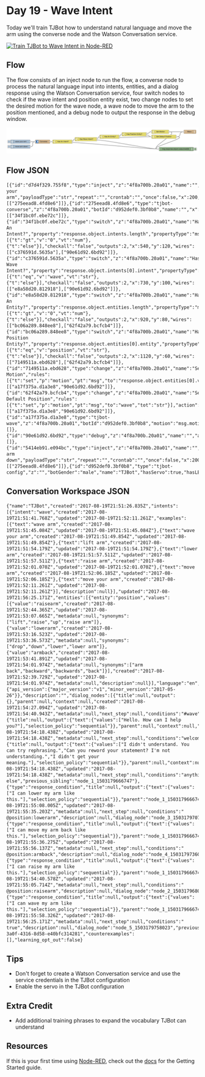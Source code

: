 # Day 19 - Wave Intent 

Today we'll train TJBot how to understand natural language and move the arm using the converse node and the Watson Conversation service.

[![Train TJBot to Wave Intent in Node-RED](http://img.youtube.com/vi/IVWxhUoutWk/0.jpg)](https://www.youtube.com/watch?v=IVWxhUoutWk&list=PLddOPkVMz1dtN3I_4JKava4GBLLXuUevV&index=22 "Train TJBot to Wave Intent in Node-RED") 

## Flow

The flow consists of an inject node to run the flow, a converse node to process the natural language input into intents, entities, and a dialog response using the Watson Conversation service, four switch nodes to check if the wave intent and position entity exist, two change nodes to set the desired motion for the wave node, a wave node to move the arm to the position mentioned, and a debug node to output the response in the debug window.

![Wave Intent Flow](assets/flow.png) 

## Flow JSON

```
[{"id":"d7d4f329.755f8","type":"inject","z":"4f8a700b.20a01","name":"","topic":"","payload":"wave your arm","payloadType":"str","repeat":"","crontab":"","once":false,"x":200,"y":120,"wires":[["275eead8.4fd8e6"]]},{"id":"275eead8.4fd8e6","type":"tjbot-converse","z":"4f8a700b.20a01","botId":"d952def0.3bf0b8","name":"","x":380,"y":120,"wires":[["34f1bc0f.ebe72c"]]},{"id":"34f1bc0f.ebe72c","type":"switch","z":"4f8a700b.20a01","name":"Has An Intent?","property":"response.object.intents.length","propertyType":"msg","rules":[{"t":"gt","v":"0","vt":"num"},{"t":"else"}],"checkall":"false","outputs":2,"x":540,"y":120,"wires":[["c376591d.5635a"],["90e61d92.6bd92"]]},{"id":"c376591d.5635a","type":"switch","z":"4f8a700b.20a01","name":"Has Wave Intent?","property":"response.object.intents[0].intent","propertyType":"msg","rules":[{"t":"eq","v":"wave","vt":"str"},{"t":"else"}],"checkall":"false","outputs":2,"x":730,"y":100,"wires":[["e8a58d20.812918"],["90e61d92.6bd92"]]},{"id":"e8a58d20.812918","type":"switch","z":"4f8a700b.20a01","name":"Has An Entity?","property":"response.object.entities.length","propertyType":"msg","rules":[{"t":"gt","v":"0","vt":"num"},{"t":"else"}],"checkall":"false","outputs":2,"x":920,"y":80,"wires":[["bc06a289.848ee8"],["62f42a79.bcfcb4"]]},{"id":"bc06a289.848ee8","type":"switch","z":"4f8a700b.20a01","name":"Has Position Entity?","property":"response.object.entities[0].entity","propertyType":"msg","rules":[{"t":"eq","v":"position","vt":"str"},{"t":"else"}],"checkall":"false","outputs":2,"x":1120,"y":60,"wires":[["7149511a.ebd628"],["62f42a79.bcfcb4"]]},{"id":"7149511a.ebd628","type":"change","z":"4f8a700b.20a01","name":"Set Motion","rules":[{"t":"set","p":"motion","pt":"msg","to":"response.object.entities[0].value","tot":"msg"}],"action":"","property":"","from":"","to":"","reg":false,"x":1330,"y":40,"wires":[["a17f375a.d1a3e8","90e61d92.6bd92"]]},{"id":"62f42a79.bcfcb4","type":"change","z":"4f8a700b.20a01","name":"Set Default Position","rules":[{"t":"set","p":"motion","pt":"msg","to":"wave","tot":"str"}],"action":"","property":"","from":"","to":"","reg":false,"x":1360,"y":80,"wires":[["a17f375a.d1a3e8","90e61d92.6bd92"]]},{"id":"a17f375a.d1a3e8","type":"tjbot-wave","z":"4f8a700b.20a01","botId":"d952def0.3bf0b8","motion":"msg.motion","name":"","x":1570,"y":40,"wires":[]},{"id":"90e61d92.6bd92","type":"debug","z":"4f8a700b.20a01","name":"","active":true,"console":"false","complete":"response.object.output.text[0]","x":1460,"y":180,"wires":[]},{"id":"5414eb91.e094bc","type":"inject","z":"4f8a700b.20a01","name":"","topic":"","payload":"move arm down","payloadType":"str","repeat":"","crontab":"","once":false,"x":200,"y":160,"wires":[["275eead8.4fd8e6"]]},{"id":"d952def0.3bf0b8","type":"tjbot-config","z":"","botGender":"male","name":"TJBot","hasServo":true,"hasLED":false,"hasSpeaker":false,"hasMicrophone":false,"hasCamera":false,"speakerDeviceId":"plughw:0,0"}]

```

## Conversation Workspace JSON

```
{"name":"TJBot","created":"2017-08-19T21:51:26.835Z","intents":[{"intent":"wave","created":"2017-08-19T21:51:41.768Z","updated":"2017-08-19T21:52:11.261Z","examples":[{"text":"wave arm","created":"2017-08-19T21:51:45.084Z","updated":"2017-08-19T21:51:45.084Z"},{"text":"wave your arm","created":"2017-08-19T21:51:49.854Z","updated":"2017-08-19T21:51:49.854Z"},{"text":"lift arm","created":"2017-08-19T21:51:54.179Z","updated":"2017-08-19T21:51:54.179Z"},{"text":"lower arm","created":"2017-08-19T21:51:57.511Z","updated":"2017-08-19T21:51:57.511Z"},{"text":"raise arm","created":"2017-08-19T21:52:01.070Z","updated":"2017-08-19T21:52:01.070Z"},{"text":"move arm","created":"2017-08-19T21:52:06.185Z","updated":"2017-08-19T21:52:06.185Z"},{"text":"move your arm","created":"2017-08-19T21:52:11.261Z","updated":"2017-08-19T21:52:11.261Z"}],"description":null}],"updated":"2017-08-19T21:56:25.171Z","entities":[{"entity":"position","values":[{"value":"raisearm","created":"2017-08-19T21:52:44.365Z","updated":"2017-08-19T21:53:07.665Z","metadata":null,"synonyms":["lift","raise","up","raise arm"]},{"value":"lowerarm","created":"2017-08-19T21:53:16.523Z","updated":"2017-08-19T21:53:36.573Z","metadata":null,"synonyms":["drop","down","lower","lower arm"]},{"value":"armback","created":"2017-08-19T21:53:41.891Z","updated":"2017-08-19T21:54:01.974Z","metadata":null,"synonyms":["arm back","backward","backwards","back"]}],"created":"2017-08-19T21:52:39.729Z","updated":"2017-08-19T21:54:01.974Z","metadata":null,"description":null}],"language":"en","metadata":{"api_version":{"major_version":"v1","minor_version":"2017-05-26"}},"description":"","dialog_nodes":[{"title":null,"output":{},"parent":null,"context":null,"created":"2017-08-19T21:54:27.094Z","updated":"2017-08-19T21:54:40.943Z","metadata":null,"next_step":null,"conditions":"#wave","description":null,"dialog_node":"node_1_1503179666747","previous_sibling":"Welcome"},{"title":null,"output":{"text":{"values":["Hello. How can I help you?"],"selection_policy":"sequential"}},"parent":null,"context":null,"created":"2017-08-19T21:54:18.438Z","updated":"2017-08-19T21:54:18.438Z","metadata":null,"next_step":null,"conditions":"welcome","description":null,"dialog_node":"Welcome","previous_sibling":null},{"title":null,"output":{"text":{"values":["I didn't understand. You can try rephrasing.","Can you reword your statement? I'm not understanding.","I didn't get your meaning."],"selection_policy":"sequential"}},"parent":null,"context":null,"created":"2017-08-19T21:54:18.438Z","updated":"2017-08-19T21:54:18.438Z","metadata":null,"next_step":null,"conditions":"anything_else","description":null,"dialog_node":"Anything else","previous_sibling":"node_1_1503179666747"},{"type":"response_condition","title":null,"output":{"text":{"values":["I can lower my arm like this."],"selection_policy":"sequential"}},"parent":"node_1_1503179666747","context":null,"created":"2017-08-19T21:55:08.005Z","updated":"2017-08-19T21:55:35.203Z","metadata":null,"next_step":null,"conditions":" @position:lowerarm","description":null,"dialog_node":"node_3_1503179707794","previous_sibling":"node_2_1503179680357"},{"type":"response_condition","title":null,"output":{"text":{"values":["I can move my arm back like this."],"selection_policy":"sequential"}},"parent":"node_1_1503179666747","context":null,"created":"2017-08-19T21:55:36.275Z","updated":"2017-08-19T21:55:56.137Z","metadata":null,"next_step":null,"conditions":" @position:armback","description":null,"dialog_node":"node_4_1503179736038","previous_sibling":"node_3_1503179707794"},{"type":"response_condition","title":null,"output":{"text":{"values":["I can raise my arm like this."],"selection_policy":"sequential"}},"parent":"node_1_1503179666747","context":null,"created":"2017-08-19T21:54:40.578Z","updated":"2017-08-19T21:55:05.714Z","metadata":null,"next_step":null,"conditions":" @position:raisearm","description":null,"dialog_node":"node_2_1503179680357","previous_sibling":null},{"type":"response_condition","title":null,"output":{"text":{"values":["I can wave my arm like this."],"selection_policy":"sequential"}},"parent":"node_1_1503179666747","context":null,"created":"2017-08-19T21:55:58.326Z","updated":"2017-08-19T21:56:25.171Z","metadata":null,"next_step":null,"conditions":" true","description":null,"dialog_node":"node_5_1503179758023","previous_sibling":"node_4_1503179736038"}],"workspace_id":"39957c1b-3a0f-4316-8d58-e40bfc314281","counterexamples":[],"learning_opt_out":false}
```

## Tips

* Don't forget to create a Watson Conversation service and use the service credentials in the TJBot configuration
* Enable the servo in the TJBot configuration

## Extra Credit

* Add additional training phrases to expand the vocabulary TJBot can understand
	
## Resources

If this is your first time using [Node-RED](https://nodered.org/), check out the [docs](https://nodered.org/docs/) for the Getting Started guide.
